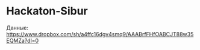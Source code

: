 # Hackaton-Sibur

Данные: https://www.dropbox.com/sh/a4ffc16dgv4smq9/AAABrfFHfOABCJT88w35EQMZa?dl=0
